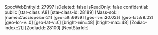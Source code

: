 ﻿---
location: [58.23,20.025,9999]
type: Station
tags:
- astro/Star

---
SpocWebEntityId: 27997
isDeleted: false
isReadOnly: false
confidential: public
[star-class::A8]
[star-class-id::28189]
[Mass-sol::]
[name::Cassiopeiae-21]
[geo-alt::9999]
[geo-lon::20.025]
[geo-lat::58.23]
[geo-lon-v::0]
[geo-lat-v::0]
[bright-min::48]
[bright-max::48]
[Zodiac-index::21]
[ZodiacId::28100]
[NextStarId::]

